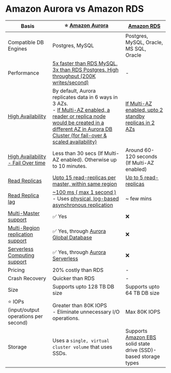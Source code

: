 
# Amazon Aurora vs Amazon RDS

| Basis                                                                                                                                      | :star: [Amazon Aurora](AmazonAurora.md)                                                                                                                                                                                                                       | [Amazon RDS](Readme.md)                                                                                 |
|--------------------------------------------------------------------------------------------------------------------------------------------|------------------------------------------------------------------------------------------------------------------------------------------------------------------------------------------------------------------------------------------------------------------|---------------------------------------------------------------------------------------------------------|
| Compatible DB Engines                                                                                                                      | Postgres, MySQL                                                                                                                                                                                                                                                  | Postgres, MySQL, Oracle, MS SQL, Oracle                                                                 |
| Performance                                                                                                                                | [5x faster than RDS MySQL, 3x than RDS Postgres. High throughput (200K writes/second)](../../../1_HLDDesignComponents/0_SystemGlossaries/Scalability/LatencyThroughput.md)                                                                                       | -                                                                                                       |
| [High Availability](../../../1_HLDDesignComponents/0_SystemGlossaries/Reliability/HighAvailability.md)                                     | By default, Aurora replicates data in 6 ways in 3 AZs. <br/>- [If Multi-AZ enabled, a reader or replica node would be created in a different AZ in Aurora DB Cluster (for fail-over & scaled availability)](AmazonAurora.md)                                  | [If Multi-AZ enabled, upto 2 standby replicas in 2 AZs](Readme.md)                                      |
| [High Availability - Fail Over time](../../../1_HLDDesignComponents/0_SystemGlossaries/Reliability/HighAvailability.md#fail-over-policies) | Less than 30 secs (If Multi-AZ enabled). Otherwise up to 10 minutes.                                                                                                                                                                                             | Around 60-120 seconds (If Multi-AZ enabled)                                                             |
| [Read Replicas](../../../1_HLDDesignComponents/0_SystemGlossaries/Scalability/DBScalability.md)                                            | [Upto 15 read-replicas per master, within same region](AmazonAurora.md)                                                                                                                                                                                       | [Up to 5 read-replicas](Readme.md)                                                                      |
| [Read Replica lag](../../../1_HLDDesignComponents/0_SystemGlossaries/Database/ReplicationAndDataConsistency.md)                            | [~100 ms ( max 1 second )](../../../1_HLDDesignComponents/0_SystemGlossaries/Scalability/LatencyThroughput.md) <br/>- Uses [physical, log-based asynchronous replication](../../../1_HLDDesignComponents/0_SystemGlossaries/Database/AppendOnlyDataStructure.md) | ~ few mins                                                                                              |
| [Multi-Master support]()                                                                                                                   | :white_check_mark: Yes                                                                                                                                                                                                                                           | :x:                                                                                                     |
| [Multi-Region replication support]()                                                                                                       | :white_check_mark: Yes, through [Aurora Global Database](AuroraGlobalDatabase.md)                                                                                                                                                                                | :x:                                                                                                     |
| [Serverless Computing support]()                                                                                                           | :white_check_mark: Yes, through [Aurora Serverless](AuroraServerless.md)                                                                                                                                                                                         | :x:                                                                                                     |
| Pricing                                                                                                                                    | 20% costly than RDS                                                                                                                                                                                                                                              | -                                                                                                       |
| Crash Recovery                                                                                                                             | Quicker than RDS                                                                                                                                                                                                                                                 | -                                                                                                       |
| Size                                                                                                                                       | Supports upto 128 TB DB size                                                                                                                                                                                                                                     | Supports upto 64 TB DB size                                                                             |
| :star: IOPs (input/output operations per second)                                                                                           | Greater than 80K IOPS<br/>- Eliminate unnecessary I/O operations.                                                                                                                                                                                                | Max 80K IOPS                                                                                            |
| Storage                                                                                                                                    | Uses a `single, virtual cluster volume` that uses SSDs.                                                                                                                                                                                                          | Supports [Amazon EBS](../../7_StorageServices/BlockStorageTypes/AmazonEBS.md) solid state drive (SSD)-based storage types |